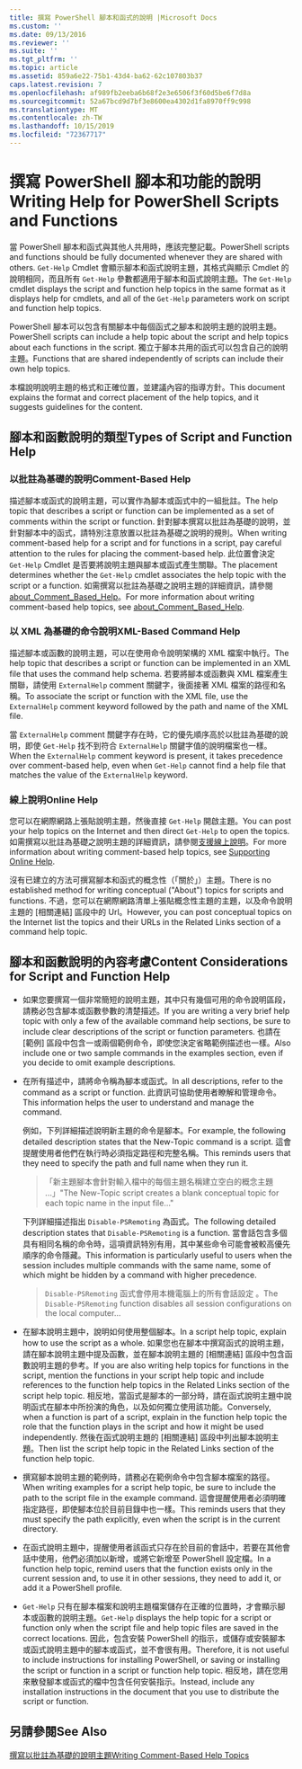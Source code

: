 ```yaml
---
title: 撰寫 PowerShell 腳本和函式的說明 |Microsoft Docs
ms.custom: ''
ms.date: 09/13/2016
ms.reviewer: ''
ms.suite: ''
ms.tgt_pltfrm: ''
ms.topic: article
ms.assetid: 859a6e22-75b1-43d4-ba62-62c107803b37
caps.latest.revision: 7
ms.openlocfilehash: af989fb2eeba6b68f2e3e6506f3f60d5be6f7d8a
ms.sourcegitcommit: 52a67bcd9d7bf3e8600ea4302d1fa8970ff9c998
ms.translationtype: MT
ms.contentlocale: zh-TW
ms.lasthandoff: 10/15/2019
ms.locfileid: "72367717"
---
```

# <a name="writing-help-for-powershell-scripts-and-functions"></a><span data-ttu-id="c0ffe-102">撰寫 PowerShell 腳本和功能的說明</span><span class="sxs-lookup"><span data-stu-id="c0ffe-102">Writing Help for PowerShell Scripts and Functions</span></span>

<span data-ttu-id="c0ffe-103">當 PowerShell 腳本和函式與其他人共用時，應該完整記載。</span><span class="sxs-lookup"><span data-stu-id="c0ffe-103">PowerShell scripts and functions should be fully documented whenever they are shared with others.</span></span>
<span data-ttu-id="c0ffe-104">`Get-Help` Cmdlet 會顯示腳本和函式說明主題，其格式與顯示 Cmdlet 的說明相同，而且所有 `Get-Help` 參數都適用于腳本和函式說明主題。</span><span class="sxs-lookup"><span data-stu-id="c0ffe-104">The `Get-Help` cmdlet displays the script and function help topics in the same format as it displays help for cmdlets, and all of the `Get-Help` parameters work on script and function help topics.</span></span>

<span data-ttu-id="c0ffe-105">PowerShell 腳本可以包含有關腳本中每個函式之腳本和說明主題的說明主題。</span><span class="sxs-lookup"><span data-stu-id="c0ffe-105">PowerShell scripts can include a help topic about the script and help topics about each functions in the script.</span></span>
<span data-ttu-id="c0ffe-106">獨立于腳本共用的函式可以包含自己的說明主題。</span><span class="sxs-lookup"><span data-stu-id="c0ffe-106">Functions that are shared independently of scripts can include their own help topics.</span></span>

<span data-ttu-id="c0ffe-107">本檔說明說明主題的格式和正確位置，並建議內容的指導方針。</span><span class="sxs-lookup"><span data-stu-id="c0ffe-107">This document explains the format and correct placement of the help topics, and it suggests guidelines for the content.</span></span>

## <a name="types-of-script-and-function-help"></a><span data-ttu-id="c0ffe-108">腳本和函數說明的類型</span><span class="sxs-lookup"><span data-stu-id="c0ffe-108">Types of Script and Function Help</span></span>

### <a name="comment-based-help"></a><span data-ttu-id="c0ffe-109">以批註為基礎的說明</span><span class="sxs-lookup"><span data-stu-id="c0ffe-109">Comment-Based Help</span></span>
<span data-ttu-id="c0ffe-110">描述腳本或函式的說明主題，可以實作為腳本或函式中的一組批註。</span><span class="sxs-lookup"><span data-stu-id="c0ffe-110">The help topic that describes a script or function can be implemented as a set of comments within the script or function.</span></span>
<span data-ttu-id="c0ffe-111">針對腳本撰寫以批註為基礎的說明，並針對腳本中的函式，請特別注意放置以批註為基礎之說明的規則。</span><span class="sxs-lookup"><span data-stu-id="c0ffe-111">When writing comment-based help for a script and for functions in a script, pay careful attention to the rules for placing the comment-based help.</span></span>
<span data-ttu-id="c0ffe-112">此位置會決定 `Get-Help` Cmdlet 是否要將說明主題與腳本或函式產生關聯。</span><span class="sxs-lookup"><span data-stu-id="c0ffe-112">The placement determines whether the `Get-Help` cmdlet associates the help topic with the script or a function.</span></span>
<span data-ttu-id="c0ffe-113">如需撰寫以批註為基礎之說明主題的詳細資訊，請參閱[about_Comment_Based_Help](/powershell/module/microsoft.powershell.core/about/about_comment_based_help)。</span><span class="sxs-lookup"><span data-stu-id="c0ffe-113">For more information about writing comment-based help topics, see [about_Comment_Based_Help](/powershell/module/microsoft.powershell.core/about/about_comment_based_help).</span></span>

### <a name="xml-based-command-help"></a><span data-ttu-id="c0ffe-114">以 XML 為基礎的命令說明</span><span class="sxs-lookup"><span data-stu-id="c0ffe-114">XML-Based Command Help</span></span>
<span data-ttu-id="c0ffe-115">描述腳本或函數的說明主題，可以在使用命令說明架構的 XML 檔案中執行。</span><span class="sxs-lookup"><span data-stu-id="c0ffe-115">The help topic that describes a script or function can be implemented in an XML file that uses the command help schema.</span></span>
<span data-ttu-id="c0ffe-116">若要將腳本或函數與 XML 檔案產生關聯，請使用 `ExternalHelp` comment 關鍵字，後面接著 XML 檔案的路徑和名稱。</span><span class="sxs-lookup"><span data-stu-id="c0ffe-116">To associate the script or function with the XML file, use the `ExternalHelp` comment keyword followed by the path and name of the XML file.</span></span>

<span data-ttu-id="c0ffe-117">當 `ExternalHelp` comment 關鍵字存在時，它的優先順序高於以批註為基礎的說明，即使 `Get-Help` 找不到符合 `ExternalHelp` 關鍵字值的說明檔案也一樣。</span><span class="sxs-lookup"><span data-stu-id="c0ffe-117">When the `ExternalHelp` comment keyword is present, it takes precedence over comment-based help, even when `Get-Help` cannot find a help file that matches the value of the `ExternalHelp` keyword.</span></span>

### <a name="online-help"></a><span data-ttu-id="c0ffe-118">線上說明</span><span class="sxs-lookup"><span data-stu-id="c0ffe-118">Online Help</span></span>
<span data-ttu-id="c0ffe-119">您可以在網際網路上張貼說明主題，然後直接 `Get-Help` 開啟主題。</span><span class="sxs-lookup"><span data-stu-id="c0ffe-119">You can post your help topics on the Internet and then direct `Get-Help` to open the topics.</span></span>
<span data-ttu-id="c0ffe-120">如需撰寫以批註為基礎之說明主題的詳細資訊，請參閱[支援線上說明](../module/supporting-online-help.md)。</span><span class="sxs-lookup"><span data-stu-id="c0ffe-120">For more information about writing comment-based help topics, see [Supporting Online Help](../module/supporting-online-help.md).</span></span>

<span data-ttu-id="c0ffe-121">沒有已建立的方法可撰寫腳本和函式的概念性（「關於」）主題。</span><span class="sxs-lookup"><span data-stu-id="c0ffe-121">There is no established method for writing conceptual ("About") topics for scripts and functions.</span></span>
<span data-ttu-id="c0ffe-122">不過，您可以在網際網路清單上張貼概念性主題的主題，以及命令說明主題的 [相關連結] 區段中的 Url。</span><span class="sxs-lookup"><span data-stu-id="c0ffe-122">However, you can post conceptual topics on the Internet list the topics and their URLs in the Related Links section of a command help topic.</span></span>

## <a name="content-considerations-for-script-and-function-help"></a><span data-ttu-id="c0ffe-123">腳本和函數說明的內容考慮</span><span class="sxs-lookup"><span data-stu-id="c0ffe-123">Content Considerations for Script and Function Help</span></span>

- <span data-ttu-id="c0ffe-124">如果您要撰寫一個非常簡短的說明主題，其中只有幾個可用的命令說明區段，請務必包含腳本或函數參數的清楚描述。</span><span class="sxs-lookup"><span data-stu-id="c0ffe-124">If you are writing a very brief help topic with only a few of the available command help sections, be sure to include clear descriptions of the script or function parameters.</span></span> <span data-ttu-id="c0ffe-125">也請在 [範例] 區段中包含一或兩個範例命令，即使您決定省略範例描述也一樣。</span><span class="sxs-lookup"><span data-stu-id="c0ffe-125">Also include one or two sample commands in the examples section, even if you decide to omit example descriptions.</span></span>

- <span data-ttu-id="c0ffe-126">在所有描述中，請將命令稱為腳本或函式。</span><span class="sxs-lookup"><span data-stu-id="c0ffe-126">In all descriptions, refer to the command as a script or function.</span></span> <span data-ttu-id="c0ffe-127">此資訊可協助使用者瞭解和管理命令。</span><span class="sxs-lookup"><span data-stu-id="c0ffe-127">This information helps the user to understand and manage the command.</span></span>

  <span data-ttu-id="c0ffe-128">例如，下列詳細描述說明新主題的命令是腳本。</span><span class="sxs-lookup"><span data-stu-id="c0ffe-128">For example, the following detailed description states that the New-Topic command is a script.</span></span> <span data-ttu-id="c0ffe-129">這會提醒使用者他們在執行時必須指定路徑和完整名稱。</span><span class="sxs-lookup"><span data-stu-id="c0ffe-129">This reminds users that they need to specify the path and full name when they run it.</span></span>

  > <span data-ttu-id="c0ffe-130">「新主題腳本會針對輸入檔中的每個主題名稱建立空白的概念主題 ...」</span><span class="sxs-lookup"><span data-stu-id="c0ffe-130">"The New-Topic script creates a blank conceptual topic for each topic name in the input file..."</span></span>

  <span data-ttu-id="c0ffe-131">下列詳細描述指出 `Disable-PSRemoting` 為函式。</span><span class="sxs-lookup"><span data-stu-id="c0ffe-131">The following detailed description states that `Disable-PSRemoting` is a function.</span></span> <span data-ttu-id="c0ffe-132">當會話包含多個具有相同名稱的命令時，這項資訊特別有用，其中某些命令可能會被較高優先順序的命令隱藏。</span><span class="sxs-lookup"><span data-stu-id="c0ffe-132">This information is particularly useful to users when the session includes multiple commands with the same name, some of which might be hidden by a command with higher precedence.</span></span>

  > <span data-ttu-id="c0ffe-133">`Disable-PSRemoting` 函式會停用本機電腦上的所有會話設定 。</span><span class="sxs-lookup"><span data-stu-id="c0ffe-133">The `Disable-PSRemoting` function disables all session configurations on the local computer...</span></span>

- <span data-ttu-id="c0ffe-134">在腳本說明主題中，說明如何使用整個腳本。</span><span class="sxs-lookup"><span data-stu-id="c0ffe-134">In a script help topic, explain how to use the script as a whole.</span></span> <span data-ttu-id="c0ffe-135">如果您也在腳本中撰寫函式的說明主題，請在腳本說明主題中提及函數，並在腳本說明主題的 [相關連結] 區段中包含函數說明主題的參考。</span><span class="sxs-lookup"><span data-stu-id="c0ffe-135">If you are also writing help topics for functions in the script, mention the functions in your script help topic and include references to the function help topics in the Related Links section of the script help topic.</span></span> <span data-ttu-id="c0ffe-136">相反地，當函式是腳本的一部分時，請在函式說明主題中說明函式在腳本中所扮演的角色，以及如何獨立使用該功能。</span><span class="sxs-lookup"><span data-stu-id="c0ffe-136">Conversely, when a function is part of a script, explain in the function help topic the role that the function plays in the script and how it might be used independently.</span></span> <span data-ttu-id="c0ffe-137">然後在函式說明主題的 [相關連結] 區段中列出腳本說明主題。</span><span class="sxs-lookup"><span data-stu-id="c0ffe-137">Then list the script help topic in the Related Links section of the function help topic.</span></span>

- <span data-ttu-id="c0ffe-138">撰寫腳本說明主題的範例時，請務必在範例命令中包含腳本檔案的路徑。</span><span class="sxs-lookup"><span data-stu-id="c0ffe-138">When writing examples for a script help topic, be sure to include the path to the script file in the example command.</span></span> <span data-ttu-id="c0ffe-139">這會提醒使用者必須明確指定路徑，即使腳本位於目前目錄中也一樣。</span><span class="sxs-lookup"><span data-stu-id="c0ffe-139">This reminds users that they must specify the path explicitly, even when the script is in the current directory.</span></span>

- <span data-ttu-id="c0ffe-140">在函式說明主題中，提醒使用者該函式只存在於目前的會話中，若要在其他會話中使用，他們必須加以新增，或將它新增至 PowerShell 設定檔。</span><span class="sxs-lookup"><span data-stu-id="c0ffe-140">In a function help topic, remind users that the function exists only in the current session and, to use it in other sessions, they need to add it, or add it a PowerShell profile.</span></span>

- <span data-ttu-id="c0ffe-141">`Get-Help` 只有在腳本檔案和說明主題檔案儲存在正確的位置時，才會顯示腳本或函數的說明主題。</span><span class="sxs-lookup"><span data-stu-id="c0ffe-141">`Get-Help` displays the help topic for a script or function only when the script file and help topic files are saved in the correct locations.</span></span> <span data-ttu-id="c0ffe-142">因此，包含安裝 PowerShell 的指示，或儲存或安裝腳本或函式說明主題中的腳本或函式，並不會很有用。</span><span class="sxs-lookup"><span data-stu-id="c0ffe-142">Therefore, it is not useful to include instructions for installing PowerShell, or saving or installing the script or function in a script or function help topic.</span></span> <span data-ttu-id="c0ffe-143">相反地，請在您用來散發腳本或函式的檔中包含任何安裝指示。</span><span class="sxs-lookup"><span data-stu-id="c0ffe-143">Instead, include any installation instructions in the document that you use to distribute the script or function.</span></span>

## <a name="see-also"></a><span data-ttu-id="c0ffe-144">另請參閱</span><span class="sxs-lookup"><span data-stu-id="c0ffe-144">See Also</span></span>

[<span data-ttu-id="c0ffe-145">撰寫以批註為基礎的說明主題</span><span class="sxs-lookup"><span data-stu-id="c0ffe-145">Writing Comment-Based Help Topics</span></span>](./writing-comment-based-help-topics.md)
